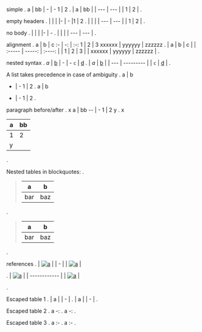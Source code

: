simple
.
a | bb
| - | -
1 | 2
.
| a   | bb  |
| --- | --- |
| 1   | 2   |
.

empty headers
.
|  | |
|- | -
|1 | 2
.
|     |     |
| --- | --- |
| 1   | 2   |
.

no body
.
|  | |
|- | -
.
|     |     |
| --- | --- |
.

alignment
.
a | b | c
:- | -: | :-:
1 | 2 | 3
xxxxxx | yyyyyy | zzzzzz
.
| a      |      b |   c    |
| :----- | -----: | :----: |
| 1      |      2 |   3    |
| xxxxxx | yyyyyy | zzzzzz |
.

nested syntax
.
*a* | [b](link)
| - | -
`c` | [d](link)
.
| *a* | [b](link) |
| --- | --------- |
| `c` | [d](link) |
.

A list takes precedence in case of ambiguity
.
a | b
- | -
1 | 2
.
a | b

- | -
  1 | 2
.

paragraph before/after
.
x
a | bb
-- | -
1 | 2
y
.
x

| a   | bb  |
| --- | --- |
| 1   | 2   |
| y   |     |
.

Nested tables in blockquotes:
.
> a|b
> ---|---
> bar|baz
.
> | a   | b   |
> | --- | --- |
> | bar | baz |
.

references
.
| [![a][b]][c] |
| - |
| [![a][b]][c] |

[b]: link1
[c]: link2
.
| [![a][b]][c] |
| ------------ |
| [![a][b]][c] |

[b]: link1
[c]: link2
.

Escaped table 1
.
| a |
\| - |
.
| a |
| \- |
.

Escaped table 2
.
a
-\:
.
a
\-:
.

Escaped table 3
.
a
:\-
.
a
:\-
.
